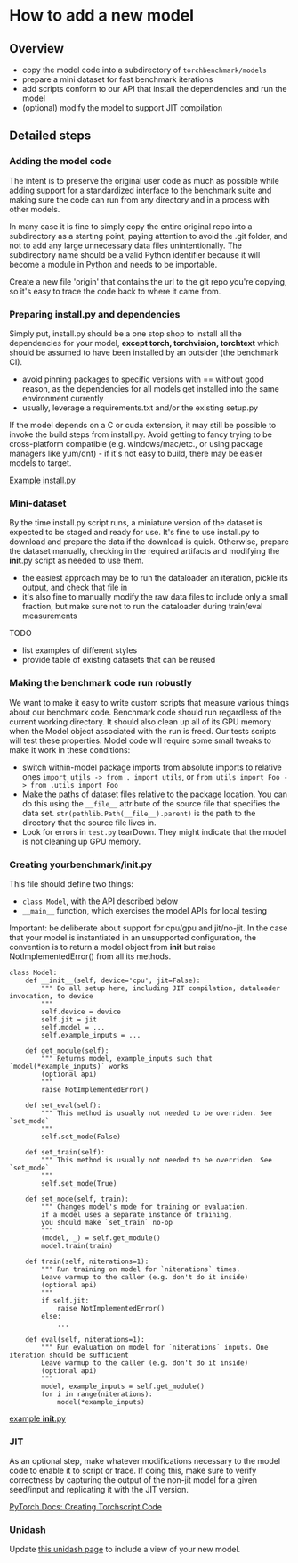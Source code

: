 # How to add a new model

## Overview
- copy the model code into a subdirectory of `torchbenchmark/models`
- prepare a mini dataset for fast benchmark iterations
- add scripts conform to our API that install the dependencies and run the model
- (optional) modify the model to support JIT compilation

## Detailed steps

### Adding the model code
The intent is to preserve the original user code as much as possible while 
adding support for a standardized interface to the benchmark suite and making sure
the code can run from any directory and in a process with other models.

In many case it is fine to simply copy the entire original repo into a subdirectory
as a starting point, paying attention to avoid the .git folder, and not to add any 
large unnecessary data files unintentionally.  The subdirectory name should be a valid
Python identifier because it will become a module in Python and needs to be importable.

Create a new file 'origin' that contains the url to the git repo you're copying, 
so it's easy to trace the code back to where it came from.

### Preparing install.py and dependencies
Simply put, install.py should be a one stop shop to install all the dependencies
for your model, __except torch, torchvision, torchtext__ which should be assumed to 
have been installed by an outsider (the benchmark CI).

- avoid pinning packages to specific versions with == without good reason, as the
dependencies for all models get installed into the same environment currently
- usually, leverage a requirements.txt and/or the existing setup.py

If the model depends on a C or cuda extension, it may still be possible to invoke
the build steps from install.py.  Avoid getting to fancy trying to be cross-platform
compatible (e.g. windows/mac/etc., or using package managers like yum/dnf) - if it's
not easy to build, there may be easier models to target.

[Example install.py](attention-is-all-you-need-pytorch/install.py)

### Mini-dataset
By the time install.py script runs, a miniature version of the dataset is expected to be 
staged and ready for use.  It's fine to use install.py to download and prepare the data
if the download is quick.  Otherwise, prepare the dataset manually, checking in the required
artifacts and modifying the __init__.py script as needed to use them.

- the easiest approach may be to run the dataloader an iteration, pickle its output, and check
that file in
- it's also fine to manually modify the raw data files to include only a small fraction, but make sure not to run the dataloader during train/eval measurements

TODO
- list examples of different styles
- provide table of existing datasets that can be reused 

### Making the benchmark code run robustly

We want to make it easy to write custom scripts that measure various things about our benchmark code.
Benchmark code should run regardless of the current working directory. It should also clean up all of its
GPU memory when the Model object associated with the run is freed. Our tests scripts will test these properties.
Model code will require some small tweaks to make it work in these conditions:

- switch within-model package imports from absolute imports to relative ones `import utils -> from . import utils`, or
  `from utils import Foo -> from .utils import Foo`
- Make the paths of dataset files relative to the package location. You can do this using the `__file__` attribute of
  the source file that specifies the data set. `str(pathlib.Path(__file__).parent)` is the path to the directory that the source
  file lives in.
- Look for errors in `test.py` tearDown. They might indicate that the model is not cleaning up GPU memory.

### Creating yourbenchmark/__init__.py
This file should define two things:
- `class Model`, with the API described below
- `__main__` function, which exercises the model APIs for local testing

Important: be deliberate about support for cpu/gpu and jit/no-jit.  In the case that
your model is instantiated in an unsupported configuration, the convention is to return
a model object from __init__ but raise NotImplementedError() from all its methods.

    class Model:
        def __init__(self, device='cpu', jit=False):
            """ Do all setup here, including JIT compilation, dataloader invocation, to device
            """
            self.device = device
            self.jit = jit
            self.model = ...
            self.example_inputs = ...

        def get_module(self):
            """ Returns model, example_inputs such that `model(*example_inputs)` works
            (optional api)
            """
            raise NotImplementedError()

        def set_eval(self):
            """ This method is usually not needed to be overriden. See `set_mode`
            """
            self.set_mode(False)

        def set_train(self):
            """ This method is usually not needed to be overriden. See `set_mode`
            """
            self.set_mode(True)

        def set_mode(self, train):
            """ Changes model's mode for training or evaluation.
            if a model uses a separate instance of training, 
            you should make `set_train` no-op
            """
            (model, _) = self.get_module()
            model.train(train)

        def train(self, niterations=1):
            """ Run training on model for `niterations` times.
            Leave warmup to the caller (e.g. don't do it inside)
            (optional api)
            """
            if self.jit:
                raise NotImplementedError()
            else:
                ...

        def eval(self, niterations=1):
            """ Run evaluation on model for `niterations` inputs. One iteration should be sufficient
            Leave warmup to the caller (e.g. don't do it inside)
            (optional api)
            """
            model, example_inputs = self.get_module()
            for i in range(niterations):
                model(*example_inputs)

[example __init__.py](attention-is-all-you-need-pytorch/__init__.py)

### JIT
As an optional step, make whatever modifications necessary to the model code to enable it to script or trace.  If doing this,
make sure to verify correctness by capturing the output of the non-jit model for a given seed/input and replicating it with the JIT
version.

[PyTorch Docs: Creating Torchscript Code](https://pytorch.org/docs/1.1.0/jit.html#creating-torchscript-code)

### Unidash
Update [this unidash page](https://www.internalfb.com/intern/unidash/dashboard/pytorch_benchmarks/hub_detail/) to include a view of your new model. 


